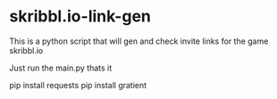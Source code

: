 # skribbl.io-link-gen
This is a python script that will gen and check invite links for the game skribbl.io

Just run the main.py thats it 

pip install requests
pip install gratient
